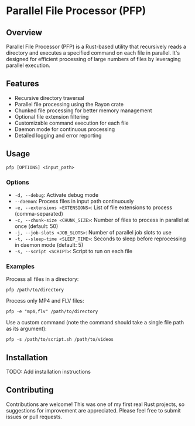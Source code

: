 # Parallel File Processor (PFP)

## Overview

Parallel File Processor (PFP) is a Rust-based utility that recursively reads a directory and executes a specified command on each file in parallel. It's designed for efficient processing of large numbers of files by leveraging parallel execution.

## Features

- Recursive directory traversal
- Parallel file processing using the Rayon crate
- Chunked file processing for better memory management
- Optional file extension filtering
- Customizable command execution for each file
- Daemon mode for continuous processing
- Detailed logging and error reporting

## Usage

```
pfp [OPTIONS] <input_path>
```

### Options

- `-d, --debug`: Activate debug mode
- `--daemon`: Process files in input path continuously
- `-e, --extensions <EXTENSIONS>`: List of file extensions to process (comma-separated)
- `-c, --chunk-size <CHUNK_SIZE>`: Number of files to process in parallel at once (default: 50)
- `-j, --job-slots <JOB_SLOTS>`: Number of parallel job slots to use
- `-t, --sleep-time <SLEEP_TIME>`: Seconds to sleep before reprocessing in daemon mode (default: 5)
- `-s, --script <SCRIPT>`: Script to run on each file

### Examples

Process all files in a directory:
```
pfp /path/to/directory
```

Process only MP4 and FLV files:
```
pfp -e "mp4,flv" /path/to/directory
```

Use a custom command (note the command should take a single file path as its argument):
```
pfp -s /path/to/script.sh /path/to/videos
```

## Installation

TODO: Add installation instructions

## Contributing

Contributions are welcome! This was one of my first real Rust projects, so suggestions for improvement are appreciated. Please feel free to submit issues or pull requests.
